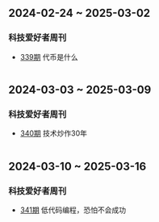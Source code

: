 ## 2024-02-24 ~ 2025-03-02
### 科技爱好者周刊
* [339期](https://github.com/ruanyf/weekly/blob/master/docs/issue-339.md) 代币是什么
```

```

## 2024-03-03 ~ 2025-03-09
### 科技爱好者周刊
* [340期](https://github.com/ruanyf/weekly/blob/master/docs/issue-340.md) 技术炒作30年
```

```


## 2024-03-10 ~ 2025-03-16
### 科技爱好者周刊
* [341期](https://github.com/ruanyf/weekly/blob/master/docs/issue-341.md) 低代码编程，恐怕不会成功
```

```

